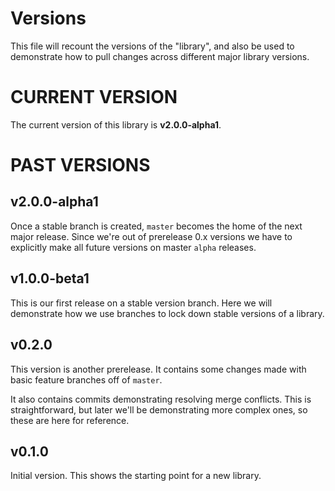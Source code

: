# Versions

This file will recount the versions of the "library", and also be used to demonstrate how to pull changes across different major library versions.

# CURRENT VERSION
The current version of this library is **v2.0.0-alpha1**.

# PAST VERSIONS

## v2.0.0-alpha1
Once a stable branch is created, `master` becomes the home of the next major release. Since we're out of prerelease 0.x versions we have to explicitly make all
future versions on master `alpha` releases.

## v1.0.0-beta1
This is our first release on a stable version branch. Here we will demonstrate how we use branches to lock down stable versions of a library.

## v0.2.0
This version is another prerelease. It contains some changes made with basic feature branches off of `master`.

It also contains commits demonstrating resolving merge conflicts. This is straightforward, but later we'll be demonstrating more complex ones, so these are here for reference.

## v0.1.0
Initial version. This shows the starting point for a new library.
